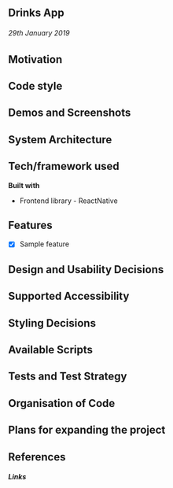 ## Drinks App
###### 29th January 2019


## Motivation


## Code style

## Demos and Screenshots

## System Architecture

## Tech/framework used

<b>Built with</b>

* Frontend library - ReactNative


## Features

- [x] Sample feature

## Design and Usability Decisions

## Supported Accessibility


## Styling Decisions


## Available Scripts

## Tests and Test Strategy


## Organisation of Code

## Plans for expanding the project

## References

##### Links


